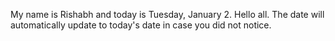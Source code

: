 My name is Rishabh and today is Tuesday, January 2. Hello all. The date will automatically update to today's date in case you did not notice.
